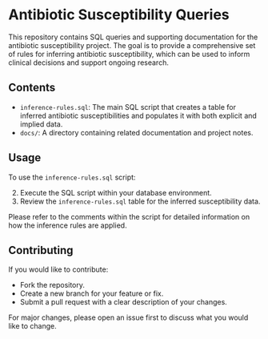 # Antibiotic Susceptibility Queries

This repository contains SQL queries and supporting documentation for the antibiotic susceptibility project. 
The goal is to provide a comprehensive set of rules for inferring antibiotic susceptibility, which can be used to inform clinical decisions and support ongoing research.

## Contents

- `inference-rules.sql`: The main SQL script that creates a table for inferred antibiotic susceptibilities and populates it with both explicit and implied data.
- `docs/`: A directory containing related documentation and project notes.

## Usage

To use the `inference-rules.sql` script:

2. Execute the SQL script within your database environment.
3. Review the `inference-rules.sql` table for the inferred susceptibility data.

Please refer to the comments within the script for detailed information on how the inference rules are applied.

## Contributing

If you would like to contribute:

- Fork the repository.
- Create a new branch for your feature or fix.
- Submit a pull request with a clear description of your changes.

For major changes, please open an issue first to discuss what you would like to change.

